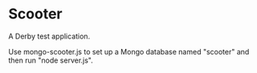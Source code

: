 Scooter
=======

A Derby test application.

Use mongo-scooter.js to set up a Mongo database named "scooter" and then run "node server.js".